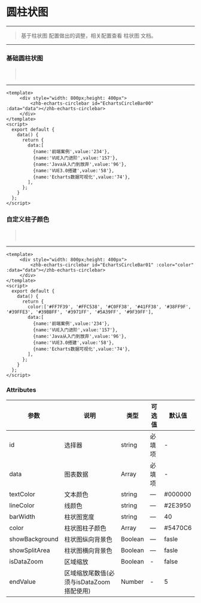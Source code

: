 # 圆柱状图
----
> 基于柱状图 配置做出的调整，相关配置查看 柱状图 文档。
---- 
### 基础圆柱状图
><img :src="$withBase('/assets/img/circlebar.png')" style="margin: 15px 0 ">
---

```vue
<template>
     <div style="width: 800px;height: 400px">
         <zhb-echarts-circlebar id="EchartsCircleBar00"    :data="data"></zhb-echarts-circlebar>
     </div>
</template>
<script>
  export default {
    data() {
      return {
        data:[
          {name:'前端案例',value:'234'},
          {name:'VUE入门进阶',value:'157'},
          {name:'Java从入门到放弃',value:'96'},
          {name:'VUE3.0搭建',value:'58'},
          {name:'Echarts数据可视化',value:'74'},
        ],
      };
    }
  };
</script>
```

### 自定义柱子颜色
><img :src="$withBase('/assets/img/circlebar01.png')" style="margin: 15px 0 ">
---

```vue
<template>
     <div style="width: 800px;height: 400px">
         <zhb-echarts-circlebar id="EchartsCircleBar01" :color="color"  :data="data"></zhb-echarts-circlebar>
     </div>
</template>
<script>
  export default {
    data() {
      return {
        color:['#FF7F39', '#FFC538', '#C0FF38', '#41FF38', '#38FF9F', '#39FFE3', '#39BBFF', '#3971FF', '#5A39FF', '#9F39FF'],
        data:[
          {name:'前端案例',value:'234'},
          {name:'VUE入门进阶',value:'157'},
          {name:'Java从入门到放弃',value:'96'},
          {name:'VUE3.0搭建',value:'58'},
          {name:'Echarts数据可视化',value:'74'},
        ],
      };
    }
  };
</script>
```

### Attributes
| 参数      | 说明    | 类型      | 可选值       | 默认值   |
|---------- |-------- |---------- |-------------  |-------- |
| id     | 选择器   | string    | 必填项 | - |
| data     | 图表数据   | Array    | 必填项 | - |
| textColor     | 文本颜色   | string    | — | #000000 |
| lineColor     | 线颜色 | string    | — | #2E3950   |
| barWidth  | 柱状图宽度 | string   | — | 40   |
| color  | 柱状图柱子颜色 | Array   | — | #5470C6 |
| showBackground  | 柱状图纵向背景色 | Boolean   | —   | fasle  |
| showSplitArea  | 柱状图横向背景色 | Boolean   | —   | fasle  |
| isDataZoom  | 区域缩放 | Boolean   | -   | false  |
| endValue  | 区域缩放尾数值(必须与isDataZoom搭配使用) | Number   | -   | 5  |
